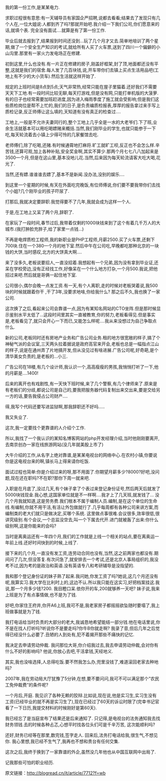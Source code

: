 我的第一份工作,是某某电力.

求职过程很有意思:有一天辅导员有家国企严招聘,说都去看看;结果去了发现只有几个人在,一位大姐说:人都到齐了吗?那就开始吧.我介绍一下我们公司,你们愿意来的话,就填个表. 完全没有面试….就算是有了第一份工作.

毕业后就去报到了,结果报到时间还没到…玩了几个月才又去.简单地培训了两个星期,做了一个安全生产知识的考试,就给所有人买了火车票,送到了四川一个偏僻的小山沟里.那里有一家火力发电场正在修建.

初到这里,什么也没有.有一片正在修建的房子,刚盖好框架,封了顶,地面都还没有平整,这就是我们的宿舍.每人发了几百块钱,说,开车带你们去镇上买点生活用品吧(工地上有不少的大小货车).然后生活就这样开始了.

规定的上班时间是8点到5点;天气非常热,经常只能在屋子里猫着.还好我们不需要天天下工地.有一段时间比较无聊,每天打游戏,但是没有网,只能打单机版的大菠萝.有的日子也经常需要加班赶进度,因为进入梅雨季度了施工就会受影响;但是我们这些质检岗位是帮不上忙的,我们的日子,是负责编质检报表,厚厚的报告拿过来手写上质检记录,反正师傅让这么填的,天知道有没有真正的检查过….

工地上,一般是不允许夫妻同行的,整个工地上几乎全是一水的大老爷们.下了班,业余生活就基本可以用吃喝嫖赌来概括.当然,我们刚毕业的学生,也就只能参于一下吃,每天轮流着去小镇上少得可怜的几家餐馆去吃.

老师傅们,除了吃喝,还赌.有时候通霄地打麻将.旷工就旷工呗,反正也不会怎么样.辛苦钱,还算可观,加上各种补贴,安全奖金啊,其实不算少.那两个月七七八八加起来是3500一个月,但是在这山里,基本没地儿花.当然,后来因为每天轮流请客大吃大喝,花光了.

当然,还有嫖.谁谁谁去嫖了,基本不是新闻.没办法,没别的娱乐….

到这里一个星期的时候,有天在外面吃完晚饭,有位师傅说,你们要不要我带你们去找个小姐?几个刚毕业的孩子吓尿了.

打那后,我就决定要辞职.我觉得要不了几年,我就会成为这样一个人.

于是,在工地上又呆了两个月,辞职了.

在家玩了一段时间,春节过后,我带着仅剩的1000块钱来到了这个有着几千万人的大城市.(我打肿脸充胖子,给了家里一点钱…)

不再是电焊质检工程师,我的新职业是PHP工程师,月薪2500.买了火车票,还剩下700块.住在一个380一个月的地下室.然后中午在公司吃,早晚都吃那种北京的一块钱的大饼,当时感叹,北方的大饼真大啊….

来了没多久,老板说要招人,一直没招着.我想起有一个兄弟,因为没有拿到毕业证,还呆在学校旁边,没有正经找工作,好像呆在一个什么地方打杂,一个月500.我说,把他招过来吧.然后就是哥俩一起住地下室.

公司很小,偶尔会晚一点发工资.有一天,有个人离职,走的时候对老板哭着说,我500块的时候就跟着你干 ,干了3年,没要求地啥,你给我什么? 那之后不久,我也换了一家公司.

这次换了之后,看起来公司会靠谱一点,因为有某知名网站的CTO坐阵.但是那时候显示鉴别水平太低了…这段时间里其实一直被教育,你的努力,老板看得见.但是事实是,老板看见了,就只会开心一下而已,又能怎么样呢….我从来没想过为自己争取点什么.

新的公司,老板同时还有房地产业务和广告公司业务.租的地方很宽敞的样子,搞了个神秘气派的会议室,三天两头拉着据说是政府高官来开会,老板也总是一幅指点江山的样子,说是在通州弄了片地搞开发,但从没见过有啥进展.广告公司呢,好奇葩,是个清华美女负责的,是老板的…小三.

广告公司在18楼,有几个设计师,我认识一个,高高瘦瘦的男孩,我悄悄打听了一下,他的月薪是….1400!

后来的离开也有戏剧性,有一天快下班时候,来了几个警察,有几个律师来了.原来是有老板们的分歧,都说公司是自己的,要我把服务器代码复制出来交出来,要是交给另一方的话,要告我侵占公司财产….

得,我写个代码还要写进监狱啊,那我辞职还不好吗…..

我又失业了.

这次,我一定要找个更靠谱的人介绍个工作.

所以,我找了一个我认识的某知名博客网站的php开发经理介绍,当时他刚刚要离开,去南京创办一家在线旅游网站(没几年就美股上市了)

大牛介绍的工作,从名字上绝对靠谱,是某某电视台的网络中心.在农村小镇,你要说你是这电视台来的啊,镇长马上得来请你吃饭.

面试过程也简单:你是介绍过来的呀,那不用面了.你期望月薪多少?8000?好吧,没问题,现在还在职吗?不在职?那你下周一就来吧.

入职是在月底了,没过几天,有个妹子拿了个表过来登记身份证号,然后两天后就发了5000块钱现金.我心想,这国家单位就是不一样啊….我才上了几天班,就发钱了… 没几个月我就知道,这是劳务费.我们根本不属于编制人员.编制,是在这个单位的生命线.有编制,你就不用干活,有活让外包做就行了.几乎每周都有各种公司来讲方案,而编制类的老大们就只是做决定,买哪个系统. 这里做点事很难.会议很多,效率很低,很讲究级别.有个会议,一个总监没空去,叫一个下属去代开.进门就被轰了出来:你什么级别啊,这是你能来的会吗?

当时是离奥运还有一年四个月,我们的工作就是上线一个相关的站点,要在离奥运一年前上线.还好时间快到的时候,上线了.

接下来的几个月,一直没有发工资,连劳动合同也没有,当然,这之前两家也都没有.期间问了几次,但没答复.有次问急了,就安排去一个考试,还是北京人事局组织的,我没考不过,因为考的是政治和英语.没有英语专八和考研辅导是没指望的.

我和那个登记身份证的妹子熟了起来.我问她,你发工资了吗?她说,这几个月还没有呢,我算实习.我大学在比利时上的,这边不认.所以我只能在这实习,好把档案挂这.我说,那一个月多少钱?200. 我目瞪口呆.依你开的车,200就够养一天吧? 妹子说,我来上班是为了有点事情做,也不是为了钱.

好吧,你家住王府井,你开A6上班,我可不是,我老家房子都摇摇欲坠随时要塌了,我上班做事就是为了钱.

我打电话给当时负责的大部分的老大,我诚恳地希望能结一部分钱.他在电话里说,你不是在找人打听吗?听说你不是要走吗?你牛B你就走啊? 我录了音,但后几年之后觉得已经没什么必要了.丑陋的人到处有,犯不着揭开那些不痛快的记忆.

我决定去申请劳动仲裁. 我问那位大哥,你介绍我过去,我去申请劳动仲裁,会对你有什么不好的影响吗? 他说,你放心去吧,干活拿钱,天经地义.

其实,我也没啥选择,人总得吃饭.要不然我怎么办,兜里没钱了,难道滚回老家去种地吗?

2007年,我在劳动局大厅犹豫了5分钟,在想,要不要问问,我可不可以满足那个”农民工免仲裁费”的条件呢?

一个月后,开庭. 我见识了各种无赖的狡辩.比如说,现在说,他是实习生,实习生没有工资(已经毕业的就不再是实习生了),现在已经过了60天的诉讼时限了(完幸书记官看了一下日历,我提交材料的时候刚好是第60天).

我已经忘了是当庭宣布了结果还是后来通知了. 只记得,是电视台的法务通知我去找财务领钱.去的时候各种忐忑,心想平时找各位头们可是千辛万苦, 这次能顺利吗?

还好,财务已经等在那里,数完钱,签字走人. 回来后,法务打电话给我,很生气,不想见你. 我心里想,我已经不生气了,我再也不想和贵台有任何交集.

这次之后,我终于换到了一家靠谱的外企,虽然没几年他也从中国互联网中出局了.

记我那些可怕的职业经历.

原文链接：http://blogread.cn/it/article/7712?f=wb